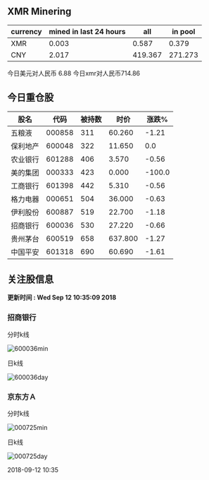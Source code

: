 ## XMR Minering

|currency|mined in last 24 hours|all|in pool|
|---|---|---|---|
|XMR|0.003|0.587|0.379|
|CNY|2.017|419.367|271.273|

今日美元对人民币 6.88	今日xmr对人民币714.86


## 今日重仓股 

|股名|代码|被持数|时价|涨跌%|
|---|---|---|---|---|
|五粮液|000858|311|60.260|-1.21|
|保利地产|600048|322|11.650|0.0|
|农业银行|601288|406|3.570|-0.56|
|美的集团|000333|423|0.000|-100.0|
|工商银行|601398|442|5.310|-0.56|
|格力电器|000651|504|36.000|-0.63|
|伊利股份|600887|519|22.700|-1.18|
|招商银行|600036|530|27.220|-0.66|
|贵州茅台|600519|658|637.800|-1.27|
|中国平安|601318|690|60.690|-1.61|

## 关注股信息
**更新时间 : Wed Sep 12 10:35:09 2018**
### 招商银行 
分时k线

![600036min](http://image.sinajs.cn/newchart/min/n/sh600036.gif)

日k线

![600036day](http://image.sinajs.cn/newchart/daily/n/sh600036.gif)

### 京东方Ａ 
分时k线

![000725min](http://image.sinajs.cn/newchart/min/n/sz000725.gif)

日k线

![000725day](http://image.sinajs.cn/newchart/daily/n/sz000725.gif)

2018-09-12 10:35
